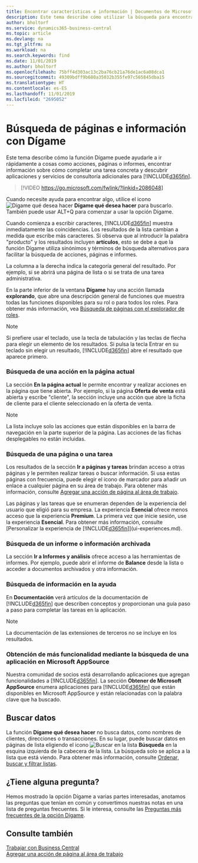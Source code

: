 ```yaml
---
title: Encontrar características e información | Documentos de Microsoft
description: Este tema describe cómo utilizar la búsqueda para encontrar acciones, páginas, informes, documentación y datos, así como otras aplicaciones y servicios de consultoría.
author: bholtorf
ms.service: dynamics365-business-central
ms.topic: article
ms.devlang: na
ms.tgt_pltfrm: na
ms.workload: na
ms.search.keywords: find
ms.date: 11/01/2019
ms.author: bholtorf
ms.openlocfilehash: 75bff4d303ac13c2ba76cb21a76de1ac6a08dca1
ms.sourcegitcommit: 49309bdff9b680a35032b355fe97c565845dba15
ms.translationtype: HT
ms.contentlocale: es-ES
ms.lasthandoff: 11/01/2019
ms.locfileid: "2695052"
---
```

# <a name="finding-pages-and-information-with-tell-me"></a>Búsqueda de páginas e información con Dígame  
Este tema describe cómo la función Dígame puede ayudarle a ir rápidamente a cosas como acciones, páginas o informes, encontrar información sobre cómo completar una tarea concreta y descubrir aplicaciones y servicios de consultoría adicionales para [!INCLUDE[d365fin](includes/d365fin_md.md)].  


> [!VIDEO https://go.microsoft.com/fwlink/?linkid=2086048]

Cuando necesite ayuda para encontrar algo, utilice el icono ![Dígame qué desea hacer](media/ui-search/search.png "Buscar página o informe") **Dígame qué desea hacer** para buscarlo. También puede usar ALT+Q para comenzar a usar la opción Dígame.

Cuando comienza a escribir caracteres, [!INCLUDE[d365fin](includes/d365fin_md.md)] muestra inmediatamente las coincidencias. Los resultados de la lista cambian a medida que escribe más caracteres. Si observa que al introducir la palabra "producto" y los resultados incluyen **artículos**, esto se debe a que la función Dígame utiliza sinónimos y términos de búsqueda alternativos para facilitar la búsqueda de acciones, páginas e informes.

La columna a la derecha indica la categoría general del resultado. Por ejemplo, si se abrirá una página de lista o si se trata de una tarea administrativa.  

En la parte inferior de la ventana **Dígame** hay una acción llamada **explorando**, que abre una descripción general de funciones que muestra todas las funciones disponibles para su rol o para todos los roles. Para obtener más información, vea [Búsqueda de páginas con el explorador de roles](ui-role-explorer.md).

> [!NOTE]  
>   Si prefiere usar el teclado, use la tecla de tabulación y las teclas de flecha para elegir un elemento de los resultados. Si pulsa la tecla Entrar en su teclado sin elegir un resultado, [!INCLUDE[d365fin](includes/d365fin_md.md)] abre el resultado que aparece primero.

### <a name="finding-an-action-on-the-current-page"></a>Búsqueda de una acción en la página actual
La sección **En la página actual** le permite encontrar y realizar acciones en la página que tiene abierta. Por ejemplo, si la página **Oferta de venta** está abierta y escribe "cliente", la sección incluye una acción que abre la ficha de cliente para el cliente seleccionado en la oferta de venta.

> [!NOTE]  
>   La lista incluye solo las acciones que están disponibles en la barra de navegación en la parte superior de la página. Las acciones de las fichas desplegables no están incluidas.  

### <a name="finding-a-page-or-a-task"></a>Búsqueda de una página o una tarea
Los resultados de la sección **Ir a páginas y tareas** brindan acceso a otras páginas y le permiten realizar tareas o buscar información. Si usa estas páginas con frecuencia, puede elegir el icono de marcador para añadir un enlace a cualquier página en su área de trabajo. Para obtener más información, consulte [Agregar una acción de página al área de trabajo](ui-bookmarks.md).

Las páginas y las tareas que se enumeran dependen de la experiencia del usuario que eligió para su empresa. La experiencia **Esencial** ofrece menos acceso que la experiencia **Premium**. La primera vez que inicie sesión, use la experiencia **Esencial**. Para obtener más información, consulte [Personalizar la experiencia de [!INCLUDE[d365fin](includes/d365fin_md.md)]](ui-experiences.md).

### <a name="finding-a-report-or-archived-information"></a>Búsqueda de un informe o información archivada
La sección **Ir a Informes y análisis** ofrece acceso a las herramientas de informes. Por ejemplo, puede abrir el informe de **Balance** desde la lista o acceder a documentos archivados y otra información.  

### <a name="finding-information-in-the-help"></a>Búsqueda de información en la ayuda
En **Documentación** verá artículos de la documentación de [!INCLUDE[d365fin](includes/d365fin_md.md)] que describen conceptos y proporcionan una guía paso a paso para completar las tareas en la aplicación.    

> [!NOTE]  
> La documentación de las extensiones de terceros no se incluye en los resultados.

### <a name="getting-more-functionality-by-finding-an-app-on-microsoft-appsource"></a>Obtención de más funcionalidad mediante la búsqueda de una aplicación en Microsoft AppSource
Nuestra comunidad de socios está desarrollando aplicaciones que agregan funcionalidades a [!INCLUDE[d365fin](includes/d365fin_md.md)]. La sección **Obtener de Microsoft AppSource** enumera aplicaciones para [!INCLUDE[d365fin](includes/d365fin_md.md)] que están disponibles en Microsoft AppSource y están relacionadas con la palabra clave que ha buscado.

## <a name="searching-for-data"></a>Buscar datos
La función **Dígame qué desea hacer** no busca datos, como nombres de clientes, direcciones o transacciones. En su lugar, puede buscar datos en páginas de lista eligiendo el icono ![Buscar en la lista](media/ui-search/search-list.png "Icono de lista de búsqueda") **Búsqueda** en la esquina izquierda de la cabecera de la lista. La búsqueda solo se aplica a la lista que está viendo. Para obtener más información, consulte [Ordenar, buscar y filtrar listas](ui-enter-criteria-filters.md).

## <a name="questions"></a>¿Tiene alguna pregunta?
Hemos mostrado la opción Dígame a varias partes interesadas, anotamos las preguntas que tenían en común y convertimos nuestras notas en una lista de preguntas frecuentes. Si le interesa, consulte las [Preguntas más frecuentes de la opción Dígame](ui-search-faq.md).

## <a name="see-also"></a>Consulte también
[Trabajar con Business Central](ui-work-product.md)  
[Agregar una acción de página al área de trabajo](ui-bookmarks.md)
